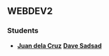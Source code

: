 ## WEBDEV2

### Students

- **[Juan dela Cruz](mailto:juan.delacruz@liham.ph)**
**[Dave Sadsad](mailto:davesadsad@student.laverdad.edu.ph)**

